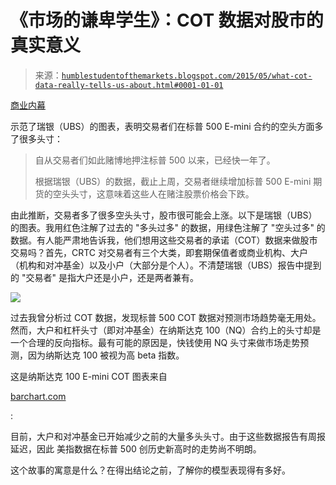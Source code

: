 <!--yml

类别：未分类

日期：2024 年 5 月 18 日 03:21:35

-->

# 《市场的谦卑学生》：COT 数据对股市的真实意义

> 来源：[`humblestudentofthemarkets.blogspot.com/2015/05/what-cot-data-really-tells-us-about.html#0001-01-01`](https://humblestudentofthemarkets.blogspot.com/2015/05/what-cot-data-really-tells-us-about.html#0001-01-01)

[商业内幕](http://www.businessinsider.com/sp-500-net-short-positions-2015-5)

示范了瑞银（UBS）的图表，表明交易者们在标普 500 E-mini 合约的空头方面多了很多头寸：

> 自从交易者们如此赌博地押注标普 500 以来，已经快一年了。
> 
> 根据瑞银（UBS）的数据，截止上周，交易者继续增加标普 500 E-mini 期货的空头头寸，这意味着这些人在赌注股票价格会下跌。

由此推断，交易者多了很多空头头寸，股市很可能会上涨。以下是瑞银（UBS）的图表。我用红色注解了过去的 "多头过多" 的数据，用绿色注解了 "空头过多" 的数据。有人能严肃地告诉我，他们想用这些交易者的承诺（COT）数据来做股市交易吗？首先，CRTC 对交易者有三个大类，即套期保值者或商业机构、大户（机构和对冲基金）以及小户（大部分是个人）。不清楚瑞银（UBS）报告中提到的 "交易者" 是指大户还是小户，还是两者兼有。

![](https://blogger.googleusercontent.com/img/b/R29vZ2xl/AVvXsEhf_5r60HTrY1QPrYfr3fmmEq9Yio0g8ZzyBnc_44gIe0nOdKEAJ4rQE7pOr3aHozqe-BAdk16Du5Y1CeTibUP84REk9WFcaT8MIgccytO2tQtNzkEZETQGXqtoNdCCIXNyWg5s2gQmV0Q/s1600/COT+ES.jpg)

过去我曾分析过 COT 数据，发现标普 500 COT 数据对预测市场趋势毫无用处。然而，大户和杠杆头寸（即对冲基金）在纳斯达克 100（NQ）合约上的头寸却是一个合理的反向指标。最有可能的原因是，快钱使用 NQ 头寸来做市场走势预测，因为纳斯达克 100 被视为高 beta 指数。

这是纳斯达克 100 E-mini COT 图表来自

[barchart.com](http://www.barchart.com/chart.php?sym=NQ*1&style=technical&template=&p=DN&d=X&sd=&ed=&size=M&log=0&t=BAR&v=0&g=1&evnt=1&late=1&o1=&o2=&o3=&sh=150&indicators=COTLC(13369344,26112,153);COTFIN(13369344,26112,153,16750848)&chartindicator_3_code=COTLC&chartindicator_3_param_0=13369344&chartindicator_3_param_1=26112&chartindicator_3_param_2=153&chartindicator_5_code=COTFIN&chartindicator_5_param_0=13369344&chartindicator_5_param_1=26112&chartindicator_5_param_2=153&chartindicator_5_param_3=16750848&addindicator=&submitted=1&fpage=&txtDate=)

:

目前，大户和对冲基金已开始减少之前的大量多头头寸。由于这些数据报告有周报延迟，因此 美指数据在标普 500 创历史新高时的走势尚不明朗。

这个故事的寓意是什么？在得出结论之前，了解你的模型表现得有多好。
